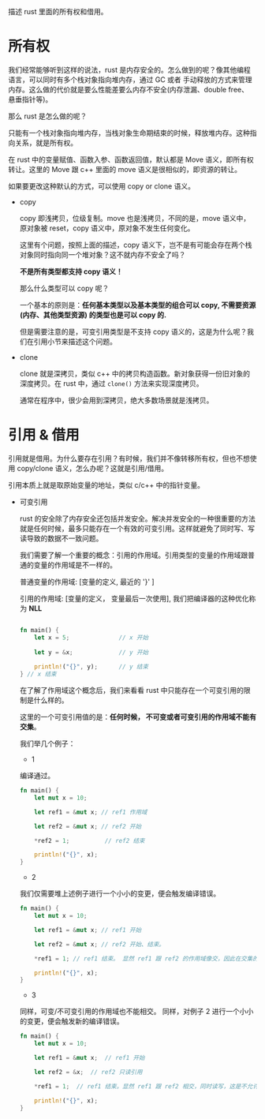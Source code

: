 描述 rust 里面的所有权和借用。

# 所有权

我们经常能够听到这样的说法，rust 是内存安全的。怎么做到的呢？像其他编程语言，可以同时有多个栈对象指向堆内存，通过 GC 或者 手动释放的方式来管理内存。这么做的代价就是要么性能差要么内存不安全(内存泄漏、double free、
悬垂指针等)。

那么 rust 是怎么做的呢？

只能有一个栈对象指向堆内存，当栈对象生命期结束的时候，释放堆内存。这种指向关系，就是所有权。

在 rust 中的变量赋值、函数入参、函数返回值，默认都是 Move 语义，即所有权转让。这里的 Move 跟 c++ 里面的 move 语义是很相似的，即资源的转让。

如果要更改这种默认的方式，可以使用 copy or clone 语义。

- copy

    copy 即浅拷贝，位级复制。move 也是浅拷贝，不同的是，move 语义中，原对象被 reset，copy 语义中，原对象不发生任何变化。

    这里有个问题，按照上面的描述，copy 语义下，岂不是有可能会存在两个栈对象同时指向同一个堆对象？这不就内存不安全了吗？

    **不是所有类型都支持 copy 语义！**

    那么什么类型可以 copy 呢？

    一个基本的原则是：**任何基本类型以及基本类型的组合可以 copy, 不需要资源(内存、其他类型资源) 的类型也是可以 copy 的.**

    但是需要注意的是，可变引用类型是不支持 copy 语义的，这是为什么呢？我们在引用小节来描述这个问题。

- clone

    clone 就是深拷贝，类似 c++ 中的拷贝构造函数。新对象获得一份旧对象的深度拷贝。在 rust 中，通过 `clone()` 方法来实现深度拷贝。

    通常在程序中，很少会用到深拷贝，绝大多数场景就是浅拷贝。

# 引用 & 借用

引用就是借用。为什么要存在引用？有时候，我们并不像转移所有权，但也不想使用 copy/clone 语义，怎么办呢？这就是引用/借用。

引用本质上就是取原始变量的地址，类似 c/c++ 中的指针变量。

- 可变引用

    rust 的安全除了内存安全还包括并发安全。解决并发安全的一种很重要的方法就是任何时候，最多只能存在一个有效的可变引用。这样就避免了同时写、写读导致的数据不一致问题。

    我们需要了解一个重要的概念：引用的作用域。引用类型的变量的作用域跟普通的变量的作用域是不一样的。

    普通变量的作用域: [变量的定义, 最近的 '}' ]

    引用的作用域: [变量的定义， 变量最后一次使用], 我们把编译器的这种优化称为 **NLL**

    ```rust
    
    fn main() {
        let x = 5;              // x 开始
                                
        let y = &x;             // y 开始
                                
        println!("{}", y);      // y 结束
    } // x 结束 
    ```

    在了解了作用域这个概念后，我们来看看 rust 中只能存在一个可变引用的限制是什么样的。

    这里的一个可变引用值的是：**任何时候， 不可变或者可变引用的作用域不能有交集**。

    我们举几个例子：

    - 1
    
    编译通过。
    ```rust
    fn main() {
        let mut x = 10;

        let ref1 = &mut x; // ref1 作用域

        let ref2 = &mut x; // ref2 开始

        *ref2 = 1;          // ref2 结束

        println!("{}", x);
    }
    ```
    - 2

    我们仅需要堆上述例子进行一个小小的变更，便会触发编译错误。

    ```rust
    fn main() {
        let mut x = 10;

        let ref1 = &mut x; // ref1 开始

        let ref2 = &mut x; // ref2 开始、结束。

        *ref1 = 1; // ref1 结束。 显然 ref1 跟 ref2 的作用域像交，因此在交集的区域内，同时存在多个可便引用，这显然是不允许的。

        println!("{}", x);
    }
    ```

    - 3

    同样，可变/不可变引用的作用域也不能相交。
    同样，对例子 2 进行一个小小的变更，便会触发新的编译错误。

    ```rust
    fn main() {
        let mut x = 10;

        let ref1 = &mut x;  // ref1 开始

        let ref2 = &x;  // ref2 只读引用

        *ref1 = 1;  // ref1 结束。显然 ref1 跟 ref2 相交，同时读写，这是不允许的。

        println!("{}", x);
    }
    ```
    